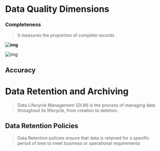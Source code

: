 # Data Quality Dimensions

### Completeness

> It measures the proportion of complete records

**![img](https://lh7-rt.googleusercontent.com/docsz/AD_4nXc5FCxDRUj0bhH4t-cLEJlA1QcTon2qvOb9tE9FZCPipksGeLODB0mazFLRxu9FQg9RlAUGwPwAQcPgHs2kzq8YG-DY3twqXm4fbsmyYp0qKDo2az5m5mMJu7rFMYg5cbwDhX7Hiw?key=hVJ-MUwjW6z1Wu69egxFM_X8)**



![img](https://lh7-rt.googleusercontent.com/docsz/AD_4nXf18jox-8MQvpnS0WH2IhfByg_5R7Dt2r0SM4KUM2vG3tBn7OZ3Mh7ZDNFup6R0c_6h8UAwR0h4Xya58DREUXwaW52AXPQcsXHyerNJfEZDEaS_vwxGmVsFA95rHNrg7iACSrfFeA?key=hVJ-MUwjW6z1Wu69egxFM_X8)



## Accuracy









# Data Retention and Archiving

> Data Lifecycle Management (DLM) is the process of managing data throughout its lifecycle, from creation to deletion.

## Data Retention Policies

> Data Retention policies ensure that data is retained for a specific period of time to meet business or operational requirements